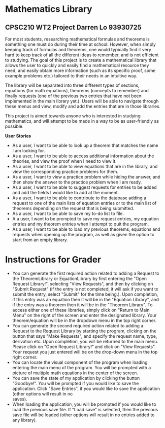 # Mathematics Library

## CPSC210 WT2 Project Darren Lo 93930725

For most students, researching mathematical formulas and theorems is something one must do during their time at school. 
However, when simply keeping track of formulas and theorems, one would typically find it very hard to keep track of all 
the different ideas to remember, and is not efficient to studying. The goal of this project is to create a mathematical 
library that allows the user to quickly and easily find a mathematical resource they need, and easily
obtain more information (such as its specific proof, some example problems etc.) tailored to their needs in an 
intuitive way.

The library will be separated into three different types of sections, equations (for math equations), theorems (concepts
to remember) and finally requests (one of the previous two entries that have not been implemented in the main library
yet.). Users will be able to navigate through these menus and view, modify and add the entries that are in those 
libraries. 

This project is aimed towards anyone who is interested in studying mathematics, and will attempt to be made in a way
to be as user-friendly as possible. 

**User Stories**
- As a user, I want to be able to look up a theorem that matches the name I am looking for. 
- As a user, I want to be able to access additional information about the theories, and view the proof when I need to
 view it. 
- As a user, I want to be able to view equations that are in the library, and view the corresponding practice problems 
for them. 
- As a user, I want to view a practice problem while hiding the answer, and then show the answer to the practice problem 
when I am ready. 
- As a user, I want to be able to suggest requests for entries to be added and add the fields I would like to add at the
moment. 
- As a user, I want to be able to contribute to the database adding a request to one of the main lists of equation 
entries or to the main list of theorems depending on the request that is being submitted. 
- As a user, I want to be able to save my to-do list to file. 
- A a user, I want to be prompted to save my request entries, my equation entries and my theorem entries when I attempt
to quit the program. 
- As a user, I want to be able to load my previous theorems, equations and requests when opening up the program, as well
as given the option to start from an empty library. 

# Instructions for Grader

- You can generate the first required action related to adding a Request to the TheoremLibrary or EquationLibrary by
first entering the "Open Request Library!", selecting "View Requests", and then by clicking on "Submit Request" (if the 
entry is not completed, it will ask if you want to submit the entry, select "Submit" for the time being.). Upon completion, 
if this entry was an equation then it will be in the "Equation Library", and if the entry was a theorem then it will be 
in the "Theorem Library". To access either one of these libraries, simply click on "Return to Main Menu" on the right of
the screen and enter the designated library. Your theorem/equation will be in the dropdown menu in the top right corner. 
- You can generate the second required action related to adding a Request to the Request Library by starting the 
program, clicking on the button that says "Make Requests", and specify the request name, type, derivation etc. Upon 
completion, you will be returned to the main menu. Please click on "Open Request Library!" and click on "View Requests". 
Your request you just entered will be on the drop-down menu in the top right corner. 
- You can locate the visual component of the program when loading entering the main menu of the program. You will be 
prompted with a picture of multiple math equations in the center of the screen. 
- You can save the state of my application by clicking the button "Goodbye!". You will be prompted if you would like to
save the application. Click "Save Entries", if you would like to save the application (other options will result in no \
saves). 
- When loading the application, you will be prompted if you would like to load the previous save file. If "Load save" is 
selected, then the previous save file will be loaded (other options will result in no entries added to any library). 